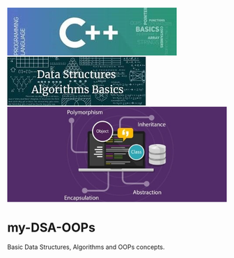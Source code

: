 ![](images/c++.jpg) ![](images/dsa.jpg) 
![](images/oops.jpg)
# my-DSA-OOPs
Basic Data Structures, Algorithms and OOPs concepts.
